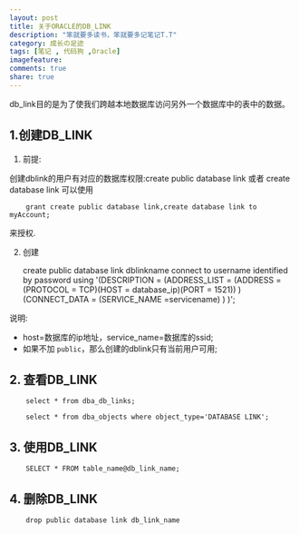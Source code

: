 ```yaml
---
layout: post
title: 关于ORACLE的DB_LINK
description: "笨就要多读书，笨就要多记笔记T.T"
category: 成长の足迹
tags: [笔记 , 代码狗 ,Oracle]
imagefeature: 
comments: true
share: true
---
```


db_link目的是为了使我们跨越本地数据库访问另外一个数据库中的表中的数据。

## 1.创建DB_LINK ##
	
   1. 前提:

   创建dblink的用户有对应的数据库权限:create public database link 或者 create database link 
   可以使用

		grant create public database link,create database link to myAccount;
        
   来授权.

   2. 创建
   

   	    create public database link dblinkname connect to username 
		identified by password 
		using '(DESCRIPTION = 
		(ADDRESS_LIST =
		(ADDRESS = (PROTOCOL = TCP)(HOST = database_ip)(PORT = 1521))
		)
		(CONNECT_DATA =
		(SERVICE_NAME =servicename)
		)
		)';

   说明:
      
   + host=数据库的ip地址，service_name=数据库的ssid;
   + 如果不加 `public`，那么创建的dblink只有当前用户可用; 
	
   

## 2. 查看DB_LINK ##

		select * from dba_db_links;
		
		select * from dba_objects where object_type='DATABASE LINK';

## 3. 使用DB_LINK ##

		SELECT * FROM table_name@db_link_name;

## 4. 删除DB_LINK ##
 	
		drop public database link db_link_name


